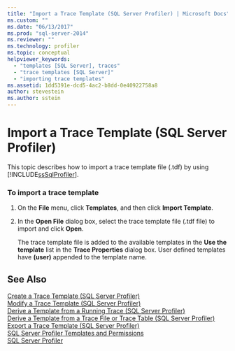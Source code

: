```yaml
---
title: "Import a Trace Template (SQL Server Profiler) | Microsoft Docs"
ms.custom: ""
ms.date: "06/13/2017"
ms.prod: "sql-server-2014"
ms.reviewer: ""
ms.technology: profiler
ms.topic: conceptual
helpviewer_keywords: 
  - "templates [SQL Server], traces"
  - "trace templates [SQL Server]"
  - "importing trace templates"
ms.assetid: 1dd5391e-dcd5-4ac2-b8dd-0e40922758a8
author: stevestein
ms.author: sstein
---
```

# Import a Trace Template (SQL Server Profiler)
  This topic describes how to import a trace template file (.tdf) by using [!INCLUDE[ssSqlProfiler](../../includes/sssqlprofiler-md.md)].  
  
### To import a trace template  
  
1.  On the **File** menu, click **Templates**, and then click **Import Template**.  
  
2.  In the **Open File** dialog box, select the trace template file (.tdf file) to import and click **Open**.  
  
     The trace template file is added to the available templates in the **Use the template** list in the **Trace Properties** dialog box. User defined templates have **(user)** appended to the template name.  
  
## See Also  
 [Create a Trace Template &#40;SQL Server Profiler&#41;](create-a-trace-template-sql-server-profiler.md)   
 [Modify a Trace Template &#40;SQL Server Profiler&#41;](../../database-engine/modify-a-trace-template-sql-server-profiler.md)   
 [Derive a Template from a Running Trace &#40;SQL Server Profiler&#41;](derive-a-template-from-a-running-trace-sql-server-profiler.md)   
 [Derive a Template from a Trace File or Trace Table &#40;SQL Server Profiler&#41;](derive-a-template-from-a-trace-file-or-trace-table-sql-server-profiler.md)   
 [Export a Trace Template &#40;SQL Server Profiler&#41;](export-a-trace-template-sql-server-profiler.md)   
 [SQL Server Profiler Templates and Permissions](sql-server-profiler-templates-and-permissions.md)   
 [SQL Server Profiler](sql-server-profiler.md)  
  
  
